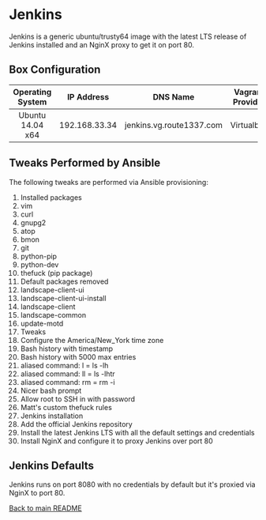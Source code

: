 Jenkins
=======
Jenkins is a generic ubuntu/trusty64 image with the latest LTS release of Jenkins installed and an NginX proxy to get it on port 80.

Box Configuration
------------
| Operating System | IP Address    | DNS Name                          | Vagrant Provider | RAM | CPUs |
|:----------------:|:-------------:|:---------------------------------:|:----------------:|:---:|:----:|
| Ubuntu 14.04 x64 | 192.168.33.34 | jenkins.vg.route1337.com          | Virtualbox       | 2GB | 2    |

Tweaks Performed by Ansible
------------
The following tweaks are performed via Ansible provisioning:

1. Installed packages
  1. vim
  2. curl
  3. gnupg2
  4. atop
  5. bmon
  6. git
  7. python-pip
  8. python-dev
  9. thefuck (pip package)
2. Default packages removed
  1. landscape-client-ui
  2. landscape-client-ui-install
  3. landscape-client
  4. landscape-common
  5. update-motd
3. Tweaks
  1. Configure the America/New_York time zone
  2. Bash history with timestamp
  3. Bash history with 5000 max entries
  4. aliased command: l = ls -lh
  5. aliased command: ll = ls -lhtr
  6. aliased command: rm = rm -i
  7. Nicer bash prompt
  8. Allow root to SSH in with password
  9. Matt's custom thefuck rules
4. Jenkins installation
  1. Add the official Jenkins repository
  2. Install the latest Jenkins LTS with all the default settings and credentials
  3. Install NginX and configure it to proxy Jenkins over port 80

Jenkins Defaults
----------------
Jenkins runs on port 8080 with no credentials by default but it's proxied via NginX to port 80.

[Back to main README](../README.md)
